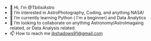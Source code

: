 - 👋 Hi, I’m @TbilisiAstro
- 👀 I’m interested in AstroPhotography, Coding, and anything NASA!
- 🌱 I’m currently learning Python ( I'm a beginner) and Data Analytics
- 💞️ I’m looking to collaborate on anything Astronomy/AstroImagaing related, or Data Analysis related
- 📫 How to reach me jbshadows91@gmail.com

<!---
TbilisiAstro/TbilisiAstro is a ✨ special ✨ repository because its `README.md` (this file) appears on your GitHub profile.
You can click the Preview link to take a look at your changes.
--->
